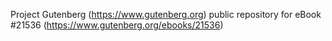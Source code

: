 Project Gutenberg (https://www.gutenberg.org) public repository for eBook #21536 (https://www.gutenberg.org/ebooks/21536)
